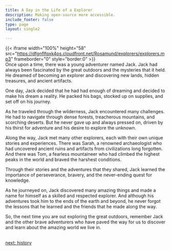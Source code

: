 ```yaml
---
title: A Day in the Life of a Explorer
description: Making open-source more accessible.
include_footer: false
type: page
layout: single2

---
```


{{< iframe width="100%" height="58" src="https://dfgnflfqxk4ps.cloudfront.net/Rosamund/explorers/explorers.mp3" frameborder="0" style="border:0" >}}<br>
Once upon a time, there was a young adventurer named Jack. Jack had always been fascinated by the great outdoors and the mysteries that it held. He dreamed of becoming an explorer and discovering new lands, hidden treasures, and ancient artifacts.

One day, Jack decided that he had had enough of dreaming and decided to make his dream a reality. He packed his bags, stocked up on supplies, and set off on his journey.

As he traveled through the wilderness, Jack encountered many challenges. He had to navigate through dense forests, treacherous mountains, and scorching deserts. But he never gave up and always pressed on, driven by his thirst for adventure and his desire to explore the unknown.

Along the way, Jack met many other explorers, each with their own unique stories and experiences. There was Sarah, a renowned archaeologist who had uncovered ancient ruins and artifacts from civilizations long forgotten. And there was Tom, a fearless mountaineer who had climbed the highest peaks in the world and braved the harshest conditions.

Through their stories and the adventures that they shared, Jack learned the importance of perseverance, bravery, and the never-ending quest for knowledge.

As he journeyed on, Jack discovered many amazing things and made a name for himself as a skilled and respected explorer. And although his adventures took him to the ends of the earth and beyond, he never forgot the lessons that he learned and the friends that he made along the way.

So, the next time you are out exploring the great outdoors, remember Jack and the other brave adventurers who have paved the way for us to discover and learn about the amazing world we live in.

<br>
<a href="https://workdojos.com/explorers/history">next: history</a>
<br>
</p>